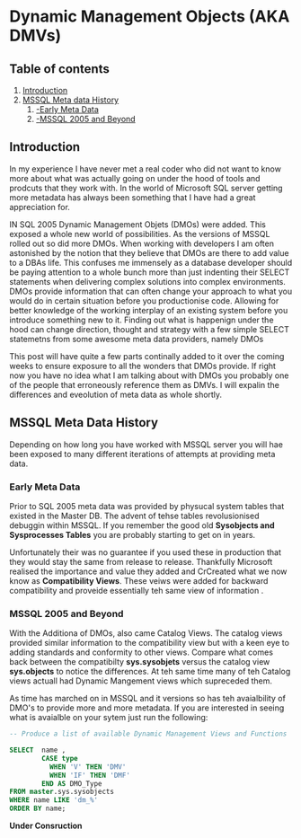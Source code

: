 # Dynamic Management Objects (AKA DMVs)

## Table of contents
1. [Introduction](#introduction)
2. [MSSQL Meta data History](#history)
    1. [-Early Meta Data](#earlymetadata)
    2. [-MSSQL 2005 and Beyond](#beyond)

<a name="introduction"></a>

## Introduction

In my experience I have never met a real coder who did not want to know more about what was actually going on under the hood of tools and prodcuts that they work with. In the world of Microsoft SQL server getting more metadata has always been something that I have had a great appreciation for.

IN SQL 2005 Dynamic Management Objets (DMOs) were added.  This exposed a whole new world of possibilities. As the versions of MSSQL rolled out so did more DMOs. When working with developers I am often astonished by the notion that they believe that DMOs are there to add value to a DBAs life.  This confuses me immensely as a database developer should be paying attention to a whole bunch more than just indenting their SELECT statements when delivering complex solutions into complex environments.  DMOs provide information that can often change your approach to what you would do in certain situation before you productionise code.  Allowing for better knowledge of the working interplay of an existing system before you introduce something new to it.  Finding out what is happenign under the hood can change direction, thought and strategy with a few simple  SELECT statemetns from some awesome meta data providers, namely DMOs

This post will have quite a few parts continally added to it over the coming weeks to ensure exposure to all the wonders that DMOs provide.  If right now you have no idea what I am talking about with DMOs you probably one of the people that erroneously reference them as DMVs.  I will expalin the differences and eveolution of meta data as whole shortly.

<a name="history"></a>

## MSSQL Meta Data History

Depending on how long you have worked with MSSQL server you will hae been exposed to many different iterations of attempts at providing meta data.

<a name="earlymetadata"></a>

### Early Meta Data 

Prior to SQL 2005 meta data was provided by physucal system tables that existed in the Master DB.  The advent of tehse tables revolusionised debuggin within MSSQL. If you remember the good old **Sysobjects and Sysprocesses Tables** you are probably starting to get on in years.

Unfortunately their was no guarantee if you used these in production that they would stay the same from release to release.  Thankfully Microsoft realised the importance and value they added and CrCreated what we now know as **Compatibility Views**. These veiws were added for backward compatibility and proveide essentially teh same view of information .

<a name="beyond"></a>

### MSSQL 2005 and Beyond

With the Additiona of DMOs, also came Catalog Views.  The catalog views provided similar information to the compatibility view but with a keen eye to adding standards and conformity to other views.  Compare what comes back between the compatibilty **sys.sysobjets** versus the catalog view **sys.objects** to notice the differences.  At teh same time many of teh Catalog views actuall had Dynamic Mangement views which supreceded them.

As time has marched on in MSSQL and it versions so has teh avaialbility of DMO's to provide more and more metadata.  If you are interested in seeing what is avaialble on your sytem just run the following:

```sql
-- Produce a list of available Dynamic Management Views and Functions

SELECT  name ,         
        CASE type           
          WHEN 'V' THEN 'DMV'           
          WHEN 'IF' THEN 'DMF'         
        END AS DMO_Type
FROM master.sys.sysobjects
WHERE name LIKE 'dm_%' 
ORDER BY name;

```
 **Under Consruction**
 
  